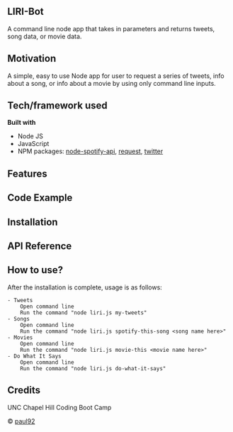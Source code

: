 ## LIRI-Bot
A command line node app that takes in parameters and returns tweets, song data, or movie data.

## Motivation
A simple, easy to use Node app for user to request a series of tweets, info about a song, or info about a movie by using only command line inputs.

## Tech/framework used
<b>Built with</b>
- Node JS
- JavaScript
- NPM packages: [node-spotify-api](https://www.npmjs.com/package/node-spotify-api), [request](https://www.npmjs.com/package/request), [twitter](https://www.npmjs.com/package/twitter)

## Features

## Code Example

## Installation

## API Reference

## How to use?
After the installation is complete, usage is as follows:
	
	- Tweets
		Open command line
		Run the command "node liri.js my-tweets"
	- Songs
		Open command line
		Run the command "node liri.js spotify-this-song <song name here>"
	- Movies
		Open command line
		Run the command "node liri.js movie-this <movie name here>"
	- Do What It Says 
		Open command line
		Run the command "node liri.js do-what-it-says"

## Credits
UNC Chapel Hill Coding Boot Camp

© [paul92](https://github.com/paulz92)